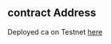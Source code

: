 ## contract Address
Deployed ca on Testnet [here](https://app-testnet.fuel.network/contract/0x80221a7efa73d1da9d8c29404139903f91be5a581488e32f2327ce872d80f170) 